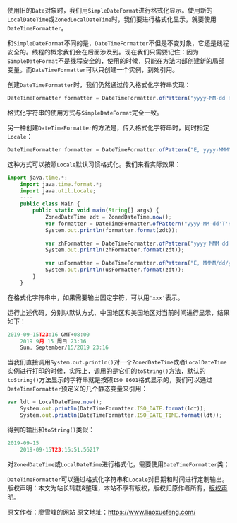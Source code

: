 


使用旧的`Date`对象时，我们用`SimpleDateFormat`进行格式化显示。使用新的`LocalDateTime`或`ZonedLocalDateTime`时，我们要进行格式化显示，就要使用`DateTimeFormatter`。

和`SimpleDateFormat`不同的是，`DateTimeFormatter`不但是不变对象，它还是线程安全的。线程的概念我们会在后面涉及到。现在我们只需要记住：因为`SimpleDateFormat`不是线程安全的，使用的时候，只能在方法内部创建新的局部变量。而`DateTimeFormatter`可以只创建一个实例，到处引用。

创建`DateTimeFormatter`时，我们仍然通过传入格式化字符串实现：

```js 
DateTimeFormatter formatter = DateTimeFormatter.ofPattern("yyyy-MM-dd HH:mm");
```

格式化字符串的使用方式与`SimpleDateFormat`完全一致。

另一种创建`DateTimeFormatter`的方法是，传入格式化字符串时，同时指定`Locale`：

```js 
DateTimeFormatter formatter = DateTimeFormatter.ofPattern("E, yyyy-MMMM-dd HH:mm", Locale.US);
```

这种方式可以按照`Locale`默认习惯格式化。我们来看实际效果：


```js 
import java.time.*;
    import java.time.format.*;
    import java.util.Locale;
    ----
    public class Main {
        public static void main(String[] args) {
            ZonedDateTime zdt = ZonedDateTime.now();
            var formatter = DateTimeFormatter.ofPattern("yyyy-MM-dd'T'HH:mm ZZZZ");
            System.out.println(formatter.format(zdt));
    
            var zhFormatter = DateTimeFormatter.ofPattern("yyyy MMM dd EE HH:mm", Locale.CHINA);
            System.out.println(zhFormatter.format(zdt));
    
            var usFormatter = DateTimeFormatter.ofPattern("E, MMMM/dd/yyyy HH:mm", Locale.US);
            System.out.println(usFormatter.format(zdt));
        }
    }
```

在格式化字符串中，如果需要输出固定字符，可以用`'xxx'`表示。

运行上述代码，分别以默认方式、中国地区和美国地区对当前时间进行显示，结果如下：

```js 
2019-09-15T23:16 GMT+08:00
    2019 9月 15 周日 23:16
    Sun, September/15/2019 23:16
```

当我们直接调用`System.out.println()`对一个`ZonedDateTime`或者`LocalDateTime`实例进行打印的时候，实际上，调用的是它们的`toString()`方法，默认的`toString()`方法显示的字符串就是按照`ISO 8601`格式显示的，我们可以通过`DateTimeFormatter`预定义的几个静态变量来引用：


```js 
var ldt = LocalDateTime.now();
    System.out.println(DateTimeFormatter.ISO_DATE.format(ldt));
    System.out.println(DateTimeFormatter.ISO_DATE_TIME.format(ldt));
```

得到的输出和`toString()`类似：


```js 
2019-09-15
    2019-09-15T23:16:51.56217
```

对`ZonedDateTime`或`LocalDateTime`进行格式化，需要使用`DateTimeFormatter`类；

`DateTimeFormatter`可以通过格式化字符串和`Locale`对日期和时间进行定制输出。
版权声明：本文为站长转载&整理，本站不享有版权，版权归原作者所有，[版权声明](https://gitee.com/hezhiyuan007/java-notes/raw/master/disclaimer.md)。




原文作者：廖雪峰的网站 原文地址：https://www.liaoxuefeng.com/